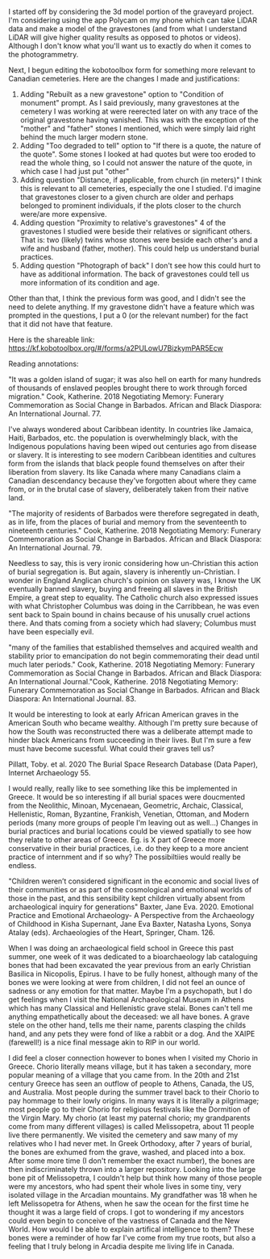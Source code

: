 I started off by considering the 3d model portion of the graveyard project. I'm considering using the app Polycam on my phone which can take LiDAR data and make a model of the gravestones (and from what I understand LiDAR will give higher quality results as opposed to photos or videos). Although I don't know what you'll want us to exactly do when it comes to the photogrammetry.

Next, I begun editing the kobotoolbox form for something more relevant to Canadian cemeteries. Here are the changes I made and justifications:

1. Adding "Rebuilt as a new gravestone" option to "Condition of monument" prompt. As I said previously, many gravestones at the cemetery I was working at were reerected later on with any trace of the original gravestone having vanished. This was with the exception of the "mother" and "father" stones I mentioned, which were simply laid right behind the much larger modern stone.
2. Adding "Too degraded to tell" option to "If there is a quote, the nature of the quote". Some stones I looked at had quotes but were too eroded to read the whole thing, so I could not answer the nature of the quote, in which case I had just put "other"
3. Adding question "Distance, if applicable, from church (in meters)" I think this is relevant to all cemeteries, especially the one I studied. I'd imagine that gravestones closer to a given church are older and perhaps belonged to prominent individuals, if the plots closer to the church were/are more expensive.
4. Adding question "Proximity to relative's gravestones" 4 of the gravestones I studied were beside their relatives or significant others. That is: two (likely) twins whose stones were beside each other's and a wife and husband (father, mother). This could help us understand burial practices.
5. Adding question "Photograph of back" I don't see how this could hurt to have as additional information. The back of gravestones could tell us more information of its condition and age.

Other than that, I think the previous form was good, and I didn't see the need to delete anything. If my gravestone didn't have a feature which was prompted in the questions, I put a 0 (or the relevant number) for the fact that it did not have that feature.

Here is the shareable link: https://kf.kobotoolbox.org/#/forms/a2PULowU7BizkymPAR5Ecw

Reading annotations:

"It was a golden island of sugar; it was also hell on earth for many hundreds of thousands of enslaved peoples brought there to work through forced migration." Cook, Katherine. 2018 Negotiating Memory: Funerary Commemoration as Social Change in Barbados. African and Black Diaspora: An International Journal. 77.

I've always wondered about Caribbean identity. In countries like Jamaica, Haiti, Barbados, etc. the population is overwhelmingly black, with the Indigenous populations having been wiped out centuries ago from disease or slavery. It is interesting to see modern Caribbean identities and cultures form from the islands that black people found themselves on after their liberation from slavery. Its like Canada where many Canadians claim a Canadian descendancy because they've forgotten about where they came from, or in the brutal case of slavery, deliberately taken from their native land.

"The majority of residents of Barbados were therefore segregated in death, as in life,
from the places of burial and memory from the seventeenth to nineteenth centuries." Cook, Katherine. 2018 Negotiating Memory: Funerary Commemoration as Social Change in Barbados. African and Black Diaspora: An International Journal. 79.

Needless to say, this is very ironic considering how un-Christian this action of burial segregation is. But again, slavery is inherently un-Christian. I wonder in England Anglican church's opinion on slavery was, I know the UK eventually banned slavery, buying and freeing all slaves in the British Empire, a great step to equality. The Catholic church also expressed issues with what Christopher Columbus was doing in the Carribbean, he was even sent back to Spain bound in chains because of his unusally cruel actions there. And thats coming from a society which had slavery; Columbus must have been especially evil.

"many of the families that established themselves and acquired wealth and stability
prior to emancipation do not begin commemorating their dead until much later periods." Cook, Katherine. 2018 Negotiating Memory: Funerary Commemoration as Social Change in Barbados. African and Black Diaspora: An International Journal."Cook, Katherine. 2018 Negotiating Memory: Funerary Commemoration as Social Change in Barbados. African and Black Diaspora: An International Journal. 83.

It would be interesting to look at early African American graves in the American South who became wealthy. Although I'm pretty sure because of how the South was reconstructed there was a deliberate attempt made to hinder black Americans from succeeding in their lives. But I'm sure a few must have become sucessful. What could their graves tell us?

Pillatt, Toby. et al. 2020 The Burial Space Research Database (Data Paper), Internet Archaeology 55.

I would really, really like to see something like this be implemented in Greece. It would be so interesting if all burial spaces were doucmented from the Neolithic, Minoan, Mycenaean, Geometric, Archaic, Classical, Hellenistic, Roman, Byzantine, Frankish, Venetian, Ottoman, and Modern periods (many more groups of people I'm leaving out as well...) Changes in burial practices and burial locations could be viewed spatially to see how they relate to other areas of Greece. Eg. is X part of Greece more conservative in their burial practices, i.e. do they keep to a more ancient practice of internment and if so why? The possibiltiies would really be endless.

"Children weren’t considered significant in the
economic and social lives of their communities or as part of the cosmological and
emotional worlds of those in the past, and this sensibility kept children virtually
absent from archaeological inquiry for generations" Baxter, Jane Eva. 2020. Emotional Practice and Emotional Archaeology- A Perspective from the Archaeology of Childhood in Kisha Supernant, Jane Eva Baxter, Natasha Lyons, Sonya Atalay (eds). Archaeologies of the Heart, Springer, Cham. 126.

When I was doing an archaeological field school in Greece this past summer, one week of it was dedicated to a bioarchaeology lab cataloguing bones that had been excavated the year previous from an early Christian Basilica in Nicopolis, Epirus. I have to be fully honest, although many of the bones we were looking at were from children, I did not feel an ounce of sadness or any emotion for that matter. Maybe I'm a psychopath, but I do get feelings when I visit the National Archaeological Museum in Athens which has many Classical and Hellenistic grave stelai. Bones can't tell me anything empathetically about the deceased: we all have bones. A grave stele on the other hand, tells me their name, parents clasping the childs hand, and any pets they were fond of like a rabbit or a dog. And the XAIPE (farewell!) is a nice final message akin to RIP in our world. 

I did feel a closer connection however to bones when I visited my Chorio in Greece. Chorio literally means village, but it has taken a secondary, more popular meaning of a village that you came from. In the 20th and 21st century Greece has seen an outflow of people to Athens, Canada, the US, and Australia. Most people during the summer travel back to their Chorio to pay hommage to their lowly origins. In many ways it is literally a pilgrimage; most people go to their Chorio for religious festivals like the Dormition of the Virgin Mary. My chorio (at least my paternal chorio; my grandparents come from many different villages) is called Melissopetra, about 11 people live there permanently. We visited the cemetery and saw many of my relatives who I had never met. In Greek Orthodoxy, after 7 years of burial, the bones are exhumed from the grave, washed, and placed into a box. After some more time (I don't remember the exact number), the bones are then indiscriminately thrown into a larger repository. Looking into the large bone pit of Melissopetra, I couldn't help but think how many of those people were my ancestors, who had spent their whole lives in some tiny, very isolated village in the Arcadian mountains. My grandfather was 18 when he left Melissopetra for Athens, when he saw the ocean for the first time he thought it was a large field of crops. I got to wondering if my ancestors could even begin to conceive of the vastness of Canada and the New World. How would I be able to explain artifical intelligence to them? These bones were a reminder of how far I've come from my true roots, but also a feeling that I truly belong in Arcadia despite me living life in Canada.
